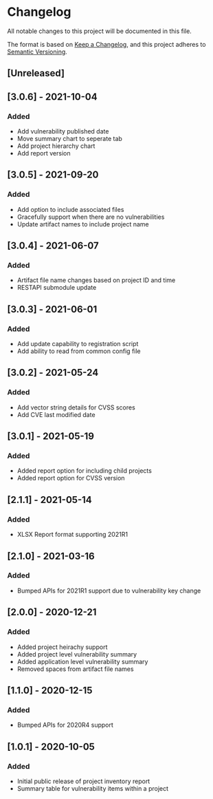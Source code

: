 # Changelog
All notable changes to this project will be documented in this file.

The format is based on [Keep a Changelog](https://keepachangelog.com/en/1.0.0/),
and this project adheres to [Semantic Versioning](https://semver.org/spec/v2.0.0.html).

## [Unreleased]

## [3.0.6] - 2021-10-04
### Added
- Add vulnerability published date
- Move summary chart to seperate tab
- Add project hierarchy chart
- Add report version

## [3.0.5] - 2021-09-20
### Added
- Add option to include associated files
- Gracefully support when there are no vulnerabilities
- Update artifact names to include project name


## [3.0.4] - 2021-06-07
### Added
- Artifact file name changes based on project ID and time
- RESTAPI submodule update

## [3.0.3] - 2021-06-01
### Added
 - Add update capability to registration script
 - Add ability to read from common config file

## [3.0.2] - 2021-05-24
### Added
 - Add vector string details for CVSS scores
 - Add CVE last modified date

## [3.0.1] - 2021-05-19
### Added
- Added report option for including child projects
- Added report option for CVSS version

## [2.1.1] - 2021-05-14
### Added
- XLSX Report format supporting 2021R1

## [2.1.0] - 2021-03-16
### Added
- Bumped APIs for 2021R1 support due to vulnerability key change

## [2.0.0] - 2020-12-21
### Added
- Added project heirachy support
- Added project level vulnerability summary
- Added application level vulnerability summary
- Removed spaces from artifact file names

## [1.1.0] - 2020-12-15
### Added
- Bumped APIs for 2020R4 support

## [1.0.1] - 2020-10-05
### Added
- Initial public release of project inventory report
- Summary table for vulnerability items within a project